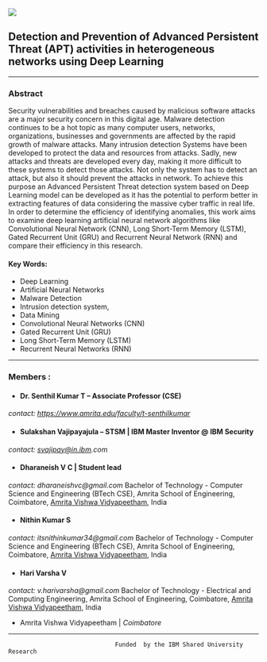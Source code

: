 <img src="https://wantbranding.com/wp-content/uploads/2020/06/IBM-Banner-copy.jpg" >

## Detection and Prevention of Advanced Persistent Threat (APT) activities in heterogeneous networks using Deep Learning

--------------------------------

### Abstract
Security vulnerabilities and breaches caused by malicious software attacks are a major security concern in this digital age. Malware detection continues to be a hot topic as many computer users, networks, organizations, businesses and governments are affected by the rapid growth of malware attacks. Many intrusion detection Systems have been developed to protect the data and resources from attacks. Sadly, new attacks and threats are developed every day, making it more difficult to these systems to detect those attacks. Not only the system has to detect an attack, but also it should prevent the attacks in network. To achieve this purpose an Advanced Persistent Threat detection system based on Deep Learning model can be developed as it has the potential to perform better in extracting features of data considering the massive cyber traffic in real life. In order to determine the efficiency of identifying anomalies, this work aims to examine deep learning artificial neural network algorithms like Convolutional Neural Network (CNN), Long Short-Term Memory (LSTM), Gated Recurrent Unit (GRU) and Recurrent Neural Network (RNN) and compare their efficiency in this research.

#### Key Words: 
* Deep Learning
* Artificial Neural Networks
* Malware Detection
* Intrusion detection system,
* Data Mining
* Convolutional Neural Networks (CNN)
* Gated Recurrent Unit (GRU)
* Long Short-Term Memory (LSTM)
* Recurrent Neural Networks (RNN)

--------------------------------


### Members :
- #### Dr. Senthil Kumar T – Associate Professor (CSE) 
_contact: https://www.amrita.edu/faculty/t-senthilkumar_
 
- #### Sulakshan Vajipayajula – STSM | IBM Master Inventor @ IBM Security
 _contact: svajipay@in.ibm.com_

- #### Dharaneish V C | Student lead
_contact: dharaneishvc@gmail.com_
Bachelor of Technology - Computer Science and Engineering (BTech CSE), Amrita School of Engineering, Coimbatore, <a href="https://amrita.edu">Amrita Vishwa Vidyapeetham</a>, India
         
- #### Nithin Kumar S 
 _contact: itsnithinkumar34@gmail.com_
 Bachelor of Technology - Computer Science and Engineering (BTech CSE), Amrita School of Engineering, Coimbatore, <a href="https://amrita.edu">Amrita Vishwa Vidyapeetham</a>, India
          
- #### Hari Varsha V
_contact: v.harivarsha@gmail.com_
Bachelor of Technology - Electrical and Computing Engineering, Amrita School of Engineering, Coimbatore, <a href="https://amrita.edu">Amrita Vishwa Vidyapeetham</a>, India   
 
*  Amrita Vishwa Vidyapeetham  |   _Coimbatore_
 
--------------------------------

                                  Funded  by the IBM Shared University Research

